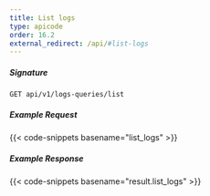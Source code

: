```yaml
---
title: List logs
type: apicode
order: 16.2
external_redirect: /api/#list-logs
---
```


##### Signature

`GET api/v1/logs-queries/list`

##### Example Request

{{< code-snippets basename="list_logs" >}}

##### Example Response

{{< code-snippets basename="result.list_logs" >}}
